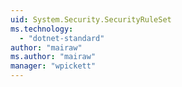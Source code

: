 ```yaml
---
uid: System.Security.SecurityRuleSet
ms.technology: 
  - "dotnet-standard"
author: "mairaw"
ms.author: "mairaw"
manager: "wpickett"
---
```

